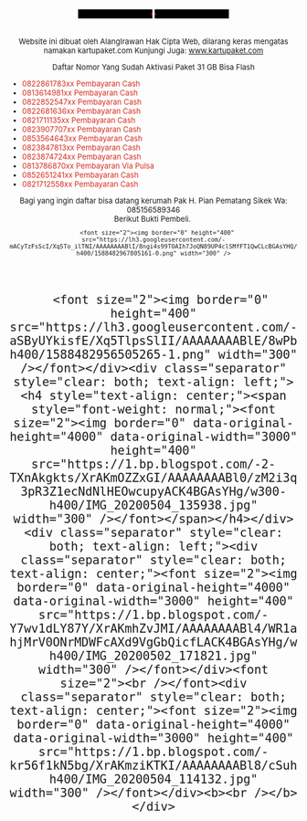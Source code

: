 

<div style="text-align: center;">
<span style="font-size: x-large;"><font size="2">
<marquee bgcolor="black" direction="left" style="color: red;" width="130">
&lt;&lt; ALANGIRAWAN OFFICIAL WEB &gt;&gt;
</marquee>
<marquee bgcolor="black" direction="right" style="color: red;" width="130">
&lt;&lt; ALANGIRAWAN OFFICIAL WEB &gt;&gt;
</marquee>

<font size="2"><br />
Website ini dibuat oleh AlangIrawan Hak Cipta Web, dilarang keras mengatas
namakan kartupaket.com
Kunjungi Juga: <a href="http://www.kartupaket.com/">www.kartupaket.com</a>
<br />
</font><div><font size="2">Daftar Nomor Yang Sudah Aktivasi Paket 31 GB Bisa Flash</font></div>
<div>
  <ul style="text-align: left;">
    <li><font color="#d52c1f" size="2">0822861783xx Pembayaran Cash</font></li>
    <li><font color="#d52c1f" size="2">0813614981xx Pembayaran Cash</font></li>
    <li><font color="#d52c1f" size="2">0822852547xx Pembayaran Cash</font></li>
    <li><font color="#d52c1f" size="2">0822681636xx Pembayaran Cash</font></li>
    <li><font color="#d52c1f" size="2">0821711135xx Pembayaran Cash</font></li>
    <li><font color="#d52c1f" size="2">0823907707xx Pembayaran Cash</font></li>
    <li><font color="#d52c1f" size="2">0853564643xx Pembayaran Cash</font></li>
    <li><font color="#d52c1f" size="2">0823847813xx Pembayaran Cash</font></li>
    <li><font color="#d52c1f" size="2">0823874724xx Pembayaran Cash</font></li>
    <li><font color="#d52c1f" size="2">0813786870xx Pembayaran Via Pulsa</font></li><li><font color="#d52c1f" size="2">0852651241xx Pembayaran Cash</font></li><li><font color="#d52c1f" size="2">0821712558xx Pembayaran Cash</font></li></ul><ul style="text-align: left;">
  </ul>
</div>
<div>
  <font size="2">Bagi yang ingin daftar bisa datang kerumah Pak H. Pian Pematang Sikek Wa:
    085156589346</font></div>
<font size="2">Berikut Bukti Pembeli.&nbsp;<br />
</font><div class="separator" style="clear: both; text-align: center;">
  
      <font size="2"><img border="0" height="400" src="https://lh3.googleusercontent.com/-mACyTzFsScI/Xq5To_ilTNI/AAAAAAAABlI/8ngi4s99TOAIh7JoQN89UP4clSMfFT1QwCLcBGAsYHQ/w300-h400/1588482967805161-0.png" width="300" />
    
  
</font></div><div class="separator" style="clear: both; text-align: left;"><font size="2"><br /></font></div>
<div class="separator" style="clear: both; text-align: center;">
  
      <font size="2"><img border="0" height="400" src="https://lh3.googleusercontent.com/-aSByUYkisfE/Xq5TlpsSlII/AAAAAAAABlE/8wPb5oZsYlY_yPEEb2YzLxKb9vIS58TIQCLcBGAsYHQ/w300-h400/1588482956505265-1.png" width="300" /></font></div><div class="separator" style="clear: both; text-align: left;"><h4 style="text-align: center;"><span style="font-weight: normal;"><font size="2"><img border="0" data-original-height="4000" data-original-width="3000" height="400" src="https://1.bp.blogspot.com/-2-TXnAkgkts/XrAKmOZZxGI/AAAAAAAABl0/zM2i3qUYNNM-3pR3Z1ecNdNlHEOwcupyACK4BGAsYHg/w300-h400/IMG_20200504_135938.jpg" width="300" /></font></span></h4></div><div class="separator" style="clear: both; text-align: left;"><div class="separator" style="clear: both; text-align: center;"><font size="2"><img border="0" data-original-height="4000" data-original-width="3000" height="400" src="https://1.bp.blogspot.com/-Y7wv1dLY87Y/XrAKmhZvJMI/AAAAAAAABl4/WR1a-hjMrV0ONrMDWFcAXd9VgGbQicfLACK4BGAsYHg/w300-h400/IMG_20200502_171821.jpg" width="300" /></font></div><font size="2"><br /></font><div class="separator" style="clear: both; text-align: center;"><font size="2"><img border="0" data-original-height="4000" data-original-width="3000" height="400" src="https://1.bp.blogspot.com/-kr56f1kN5bg/XrAKmziKTKI/AAAAAAAABl8/cSuhNBnqtdUlMNtOGf17OjdkNyLRVjtFACK4BGAsYHg/w300-h400/IMG_20200504_114132.jpg" width="300" /></font></div><b><br /></b></div>
</span></div>
